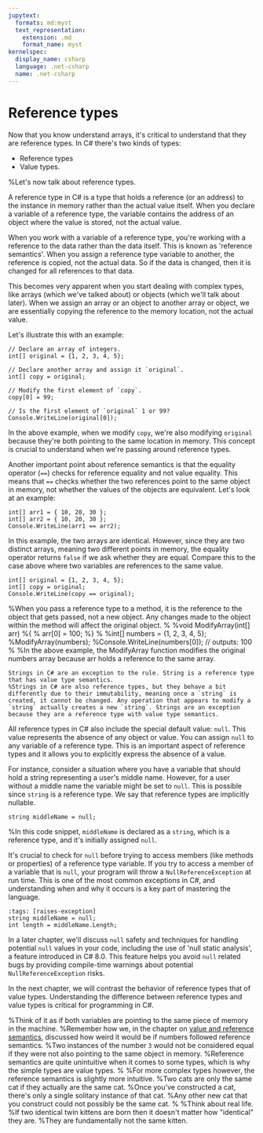 ```yaml
---
jupytext:
  formats: md:myst
  text_representation:
    extension: .md
    format_name: myst
kernelspec:
  display_name: csharp
  language: .net-csharp
  name: .net-csharp
---
```


# Reference types

Now that you know understand arrays, it's critical to understand that they are reference types.
In C# there's two kinds of types:

- Reference types
- Value types.

%Let's now talk about reference types.

A reference type in C# is a type that holds a reference (or an address) to the instance in memory rather than the actual value itself. When you declare a variable of a reference type, the variable contains the address of an object where the value is stored, not the actual value.

When you work with a variable of a reference type, you're working with a reference to the data rather than the data itself. This is known as 'reference semantics'.
When you assign a reference type variable to another, the reference is copied, not the actual data. So if the data is changed, then it is changed for all references to that data.

This becomes very apparent when you start dealing with complex types, like arrays (which we've talked about) or objects (which we'll talk about later). When we assign an array or an object to another array or object, we are essentially copying the reference to the memory location, not the actual value.

Let's illustrate this with an example:

```{code-cell}
// Declare an array of integers.
int[] original = {1, 2, 3, 4, 5};

// Declare another array and assign it `original`.
int[] copy = original;

// Modify the first element of `copy`.
copy[0] = 99;

// Is the first element of `original` 1 or 99?
Console.WriteLine(original[0]);
```

In the above example, when we modify `copy`, we're also modifying `original` because they're both pointing to the same location in memory. This concept is crucial to understand when we're passing around reference types.

Another important point about reference semantics is that the equality operator (`==`) checks for reference equality and not value equality. This means that `==` checks whether the two references point to the same object in memory, not whether the values of the objects are equivalent. Let's look at an example:

```{code-cell}
int[] arr1 = { 10, 20, 30 };
int[] arr2 = { 10, 20, 30 };
Console.WriteLine(arr1 == arr2);
```

In this example, the two arrays are identical. However, since they are two distinct arrays, meaning two different points in memory, the equality operator returns `false` if we ask whether they are equal. Compare this to the case above where two variables are references to the same value.

```{code-cell}
int[] original = {1, 2, 3, 4, 5};
int[] copy = original;
Console.WriteLine(copy == original);
```

%When you pass a reference type to a method, it is the reference to the object that gets passed, not a new object. Any changes made to the object within the method will affect the original object.
%
%void ModifyArray(int[] arr)
%{
%    arr[0] = 100;
%}
%
%int[] numbers = {1, 2, 3, 4, 5};
%ModifyArray(numbers);
%Console.WriteLine(numbers[0]); // outputs: 100
%
%In the above example, the ModifyArray function modifies the original numbers array because arr holds a reference to the same array.

```{note}
Strings in C# are an exception to the rule. String is a reference type that has value type semantics.
%Strings in C# are also reference types, but they behave a bit differently due to their immutability, meaning once a `string` is created, it cannot be changed. Any operation that appears to modify a `string` actually creates a new `string`. Strings are an exception because they are a reference type with value type semantics.
```

All reference types in C# also include the special default value: `null`. This value represents the absence of any object or value. You can assign `null` to any variable of a reference type. This is an important aspect of reference types and it allows you to explicitly express the absence of a value.

For instance, consider a situation where you have a variable that should hold a string representing a user's middle name. However, for a user without a middle name the variable might be set to `null`.
This is possible since `string` is a reference type.
We say that reference types are implicitly nullable.

```{code-cell}
string middleName = null;
```

%In this code snippet, `middleName` is declared as a `string`, which is a reference type, and it's initially assigned `null`.

It's crucial to check for `null` before trying to access members (like methods or properties) of a reference type variable. If you try to access a member of a variable that is `null`, your program will throw a `NullReferenceException` at run time. This is one of the most common exceptions in C#, and understanding when and why it occurs is a key part of mastering the language.

```{code-cell}
:tags: [raises-exception]
string middleName = null;
int length = middleName.Length;
```

In a later chapter, we'll discuss `null` safety and techniques for handling potential `null` values in your code, including the use of 'null static analysis', a feature introduced in C# 8.0. This feature helps you avoid `null` related bugs by providing compile-time warnings about potential `NullReferenceException` risks.

In the next chapter, we will contrast the behavior of reference types that of value types. Understanding the difference between reference types and value types is critical for programming in C#.


%Think of it as if both variables are pointing to the same piece of memory in the machine.
%Remember how we, in the chapter on [value and reference semantics](value-and-reference-semantics), discussed how weird it would be if numbers followed reference semantics.
%Two instances of the number `3` would not be considered equal if they were not also pointing to the same object in memory.
%Reference semantics are quite unintuitive when it comes to some types, which is why the simple types are value types.
%
%For more complex types however, the reference semantics is slightly more intuitive.
%Two cats are only the same cat if they actually are the same cat.
%Once you've constructed a cat, there's only a single solitary instance of that cat.
%Any other new cat that you construct could not possibly be the same cat.
%
%Think about real life.
%If two identical twin kittens are born then it doesn't matter how "identical" they are.
%They are fundamentally not the same kitten.
